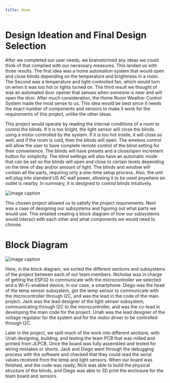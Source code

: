 ```yaml
---
title: Home 
---
```

 
# Design Ideation and Final Design Selection

After we completed our user needs, we brainstormed any ideas we could think of that complied with our necessary measures. This landed us with three results. The first idea was a home automation system that would open and close blinds depending on the temperature and brightness in a room. The Second was a temperature and light-controlled fan, which would turn on when it was too hot or lights turned on. The third result we thought of was an automated door opener that senses when someone is near and will open the door. After much consideration, the Home Room Weather Control System made the most sense to us. This idea would be best since it needs the exact number of components and sensors to make it work for the requirements of this project, unlike the other ideas. 
  
This project would operate by reading the internal conditions of a room to control the blinds. If it is too bright, the light sensor will close the blinds using a motor controlled by the system. If it is too hot inside, it will close as well, and if the room is cold, then the blinds will open. The wireless control will allow the user to have complete remote control of the blind setting for their convenience. The blinds will have presets and a close/open increment button for simplicity. The blind settings will also have an automatic mode that can be set so the blinds will open and close to certain levels depending on the time of day and/or amount of light. The blinds and window will contain all the parts, requiring only a one-time setup process. Also, the unit will plug into standard US AC wall power, allowing it to be used anywhere an outlet is nearby. In summary, it is designed to control blinds intuitively.
  
  ![image caption](https://media.discordapp.net/attachments/1143291596109009090/1162829343786029066/image.png?ex=653d5c37&is=652ae737&hm=eabc8d34cc643f13a9d049c900424b8f452648014a2796a559ec32e0f126325a&=&width=374&height=473)

  This chosen project allowed us to satisfy the project requirements. Next was a case of designing our subsystems and figuring out what parts we would use. This entailed creating a block diagram of how our subsystems would interact with each other and what components we would need to choose.

# Block Diagram
  ![image caption]()

 Here, in the block diagram, we sorted the different sections and subsystems of the project between each of our team members. Nicholas was in charge of getting the ESP32 to communicate with the microcontroller we selected and a Wi-Fi-enabled device, in our case, a smartphone. Diego was the head of the temp sensor subsystem, got the temp sensor to communicate with the microcontroller through I2C, and was the lead in the code of the main project. Jack was the lead designer of the light sensor subsystem, communicating through I2C to the microcontroller, and was the co-lead in developing the main code for the project. Uriah was the lead designer of the voltage regulator for the system and for the motor driver to be controlled through I2C.

 Later in the project, we split much of the work into different sections, with Uriah designing, building, and testing the team PCB that was milled and printed from JLPCB. Once the board was fully assembled and tested for wiring mistakes or shorts. Jack and Diego went through the debugging process with the software and checked that they could read the serial values received from the temp and light sensors. When our board was finished, and the code was ready, Nick was able to build the physical structure of the blinds, and Diego was able to 3D print the enclosure for the team board and sensors.
